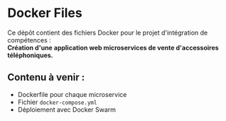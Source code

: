 # Docker Files

Ce dépôt contient des fichiers Docker pour le projet d'intégration de compétences :  
**Création d'une application web microservices de vente d'accessoires téléphoniques.**

## Contenu à venir :
- Dockerfile pour chaque microservice
- Fichier `docker-compose.yml`
- Déploiement avec Docker Swarm
